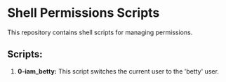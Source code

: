 # Shell Permissions Scripts

This repository contains shell scripts for managing permissions.

## Scripts:

1. **0-iam_betty:** This script switches the current user to the 'betty' user.
